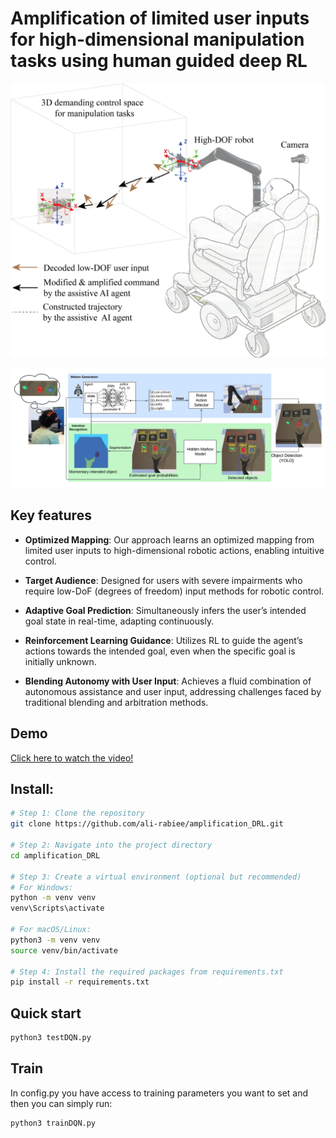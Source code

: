 # Amplification of limited user inputs for high-dimensional manipulation tasks using human guided deep RL

<img src="figs/Conceptual_Design.png" alt="Conceptual Design" width="600"/>

![Model Overview](figs/diagram.jpeg)

## Key features

- **Optimized Mapping**: Our approach learns an optimized mapping from limited user inputs to high-dimensional robotic actions, enabling intuitive control.
  
- **Target Audience**: Designed for users with severe impairments who require low-DoF (degrees of freedom) input methods for robotic control.

- **Adaptive Goal Prediction**: Simultaneously infers the user’s intended goal state in real-time, adapting continuously.

- **Reinforcement Learning Guidance**: Utilizes RL to guide the agent’s actions towards the intended goal, even when the specific goal is initially unknown.

- **Blending Autonomy with User Input**: Achieves a fluid combination of autonomous assistance and user input, addressing challenges faced by traditional blending and arbitration methods.


## Demo

[Click here to watch the video!](Demo/demo.gif)

## Install:

```bash
# Step 1: Clone the repository
git clone https://github.com/ali-rabiee/amplification_DRL.git

# Step 2: Navigate into the project directory
cd amplification_DRL

# Step 3: Create a virtual environment (optional but recommended)
# For Windows:
python -m venv venv
venv\Scripts\activate

# For macOS/Linux:
python3 -m venv venv
source venv/bin/activate

# Step 4: Install the required packages from requirements.txt
pip install -r requirements.txt
```
## Quick start
```bash
python3 testDQN.py
```
## Train
In config.py you have access to training parameters you want to set and then you can simply run:
```bash
python3 trainDQN.py
```

